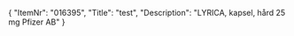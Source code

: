 {
  "ItemNr": "016395",
  "Title": "test",
  "Description": "LYRICA, kapsel, hård 25 mg Pfizer AB"
}